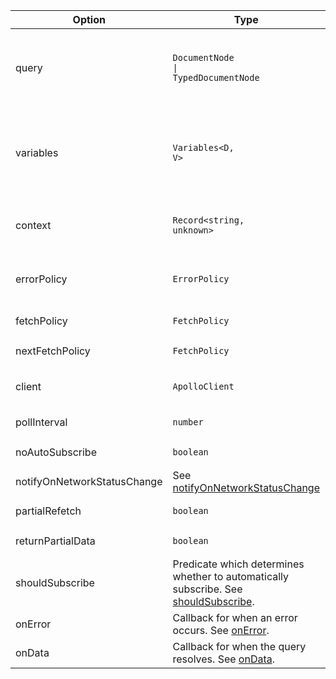 | Option | Type | Description |
| ------ | ---- | ----------- |
| query | <pre class="language-ts"><code class="language-ts">DocumentNode <span class="token operator">&vert;</span> TypedDocumentNode</code></pre> | A GraphQL document that consists of a single query to be sent down to the server. |
| variables | <pre class="language-ts"><code class="language-ts">Variables<span class="token operator">&lt;</span><span class="token constant">D</span><span class="token punctuation">,</span> <span class="token constant">V</span><span class="token operator">&gt;</span> </code></pre> | A map going from variable name to variable value, where the variables are used within the GraphQL query. |
| context | <pre class="language-ts"><code class="language-ts">Record<span class="token operator">&lt;</span><span class="token builtin">string</span><span class="token punctuation">,</span> <span class="token builtin">unknown</span><span class="token operator">&gt;</span></code></pre> | Context object passed through the link execution chain. |
| errorPolicy | <pre class="language-ts"><code class="language-ts">ErrorPolicy</code></pre> | Error policy to use for the query. See [errorPolicy](/api/interfaces/query/#errorpolicy) |
| fetchPolicy | <pre class="language-ts"><code class="language-ts">FetchPolicy</code></pre> | See [fetchPolicy](/api/interfaces/query/#fetchpolicy) |
| nextFetchPolicy | <pre class="language-ts"><code class="language-ts">FetchPolicy</code></pre> | See [nextFetchPolicy](/api/interfaces/query/#nextfetchpolicy) |
| client | <pre class="language-ts"><code class="language-ts">ApolloClient</code></pre> | ApolloClient instance use to make the call. |
| pollInterval | <pre class="language-ts"><code class="language-ts">number</code></pre> | See [pollInterval](/api/interfaces/query/#pollinterval) |
| noAutoSubscribe | <pre class="language-ts"><code class="language-ts">boolean</code></pre> | See [noAutoSubscribe](/api/interfaces/query/#noautosubscribe) |
| notifyOnNetworkStatusChange | See [notifyOnNetworkStatusChange](/api/interfaces/query/#notifyonnetworkstatuschange) |
| partialRefetch | <pre class="language-ts"><code class="language-ts">boolean</code></pre> | See [partialRefetch](/api/interfaces/query/#partialrefetch) |
| returnPartialData | <pre class="language-ts"><code class="language-ts">boolean</code></pre> | See [returnPartialData](/api/interfaces/query/#returnpartialdata) |
| shouldSubscribe | Predicate which determines whether to automatically subscribe.  See [shouldSubscribe](/api/interfaces/query/#shouldsubscribe). |
| onError | Callback for when an error occurs. See [onError](/api/interfaces/query/#onerror). |
| onData | Callback for when the query resolves. See [onData](/api/interfaces/query/#ondata). |
